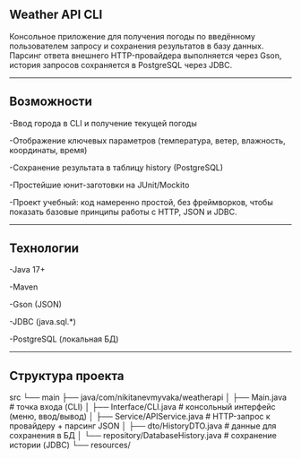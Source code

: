 Weather API CLI
---

Консольное приложение для получения погоды по введённому пользователем запросу и сохранения результатов в базу данных.
Парсинг ответа внешнего HTTP-провайдера выполняется через Gson, история запросов сохраняется в PostgreSQL через JDBC.

---

Возможности
---

-Ввод города в CLI и получение текущей погоды

-Отображение ключевых параметров (температура, ветер, влажность, координаты, время)

-Сохранение результата в таблицу history (PostgreSQL)

-Простейшие юнит-заготовки на JUnit/Mockito

-Проект учебный: код намеренно простой, без фреймворков, чтобы показать базовые принципы работы с HTTP, JSON и JDBC.

---

Технологии
---

-Java 17+

-Maven

-Gson (JSON)

-JDBC (java.sql.*)

-PostgreSQL (локальная БД)

---

Структура проекта
---

src
└── main
    ├── java/com/nikitanevmyvaka/weatherapi
    │   ├── Main.java                     # точка входа (CLI)
    │   ├── Interface/CLI.java            # консольный интерфейс (меню, ввод/вывод)
    │   ├── Service/APIService.java       # HTTP-запрос к провайдеру + парсинг JSON
    │   ├── dto/HistoryDTO.java           # данные для сохранения в БД
    │   └── repository/DatabaseHistory.java # сохранение истории (JDBC)
    └── resources/
